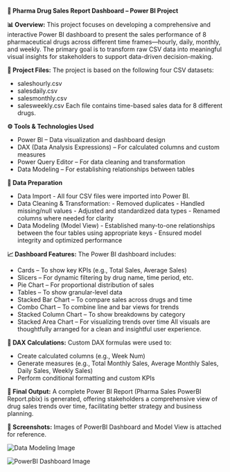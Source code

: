 **💊 Pharma Drug Sales Report Dashboard – Power BI Project**

**📊 Overview:**
This project focuses on developing a comprehensive and interactive Power BI dashboard to present the sales performance of 8 pharmaceutical drugs across different time frames—hourly, daily, monthly, and weekly. The primary goal is to transform raw CSV data into meaningful visual insights for stakeholders to support data-driven decision-making.


**📁 Project Files:**
The project is based on the following four CSV datasets:
  - saleshourly.csv
  - salesdaily.csv
  - salesmonthly.csv
  - salesweekly.csv
Each file contains time-based sales data for 8 different drugs.


**⚙️ Tools & Technologies Used**
  - Power BI – Data visualization and dashboard design
  - DAX (Data Analysis Expressions) – For calculated columns and custom measures
  - Power Query Editor – For data cleaning and transformation
  - Data Modeling – For establishing relationships between tables


**🔧 Data Preparation**
  - Data Import
        - All four CSV files were imported into Power BI.
  - Data Cleaning & Transformation:
        - Removed duplicates
        - Handled missing/null values
        - Adjusted and standardized data types
        - Renamed columns where needed for clarity
  - Data Modeling (Model View)
        - Established many-to-one relationships between the four tables using appropriate keys
        - Ensured model integrity and optimized performance


**📈 Dashboard Features:**
The Power BI dashboard includes:
  - Cards – To show key KPIs (e.g., Total Sales, Average Sales)
  - Slicers – For dynamic filtering by drug name, time period, etc.
  - Pie Chart – For proportional distribution of sales
  - Tables – To show granular-level data
  - Stacked Bar Chart – To compare sales across drugs and time
  - Combo Chart – To combine line and bar views for trends
  - Stacked Column Chart – To show breakdowns by category
  - Stacked Area Chart – For visualizing trends over time
All visuals are thoughtfully arranged for a clean and insightful user experience.


**🧮 DAX Calculations:**
Custom DAX formulas were used to:
  - Create calculated columns (e.g., Week Num)
  - Generate measures (e.g., Total Monthly Sales, Average Monthly Sales, Daily Sales, Weekly Sales)
  - Perform conditional formatting and custom KPIs


**🧾 Final Output:**
A complete Power BI Report (Pharma Sales PowerBI Report.pbix) is generated, offering stakeholders a comprehensive view of drug sales trends over time, facilitating better strategy and business planning.


**📸 Screenshots:**
Images of PowerBI Dashboard and Model View is attached for reference.

![Data Modeling Image](https://github.com/user-attachments/assets/707eac81-fcce-48c9-b7d2-a9f4e700be59)

![PowerBI Dashboard Image](https://github.com/user-attachments/assets/54a1c5b8-1725-4c16-b946-84745cf58a81)
